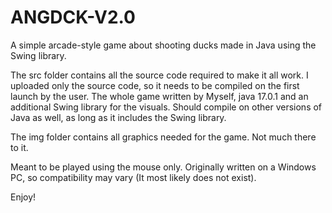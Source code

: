 # ANGDCK-V2.0
A simple arcade-style game about shooting ducks made in Java using the Swing library.


The src folder contains all the source code required to make it all work.
  I uploaded only the source code, so it needs to be compiled on the first launch by the user.
  The whole game written by Myself, java 17.0.1 and an additional Swing library for the visuals.
  Should compile on other versions of Java as well, as long as it includes the Swing library.

The img folder contains all graphics needed for the game. Not much there to it.

Meant to be played using the mouse only. 
Originally written on a Windows PC, so compatibility may vary (It most likely does not exist).

Enjoy!
